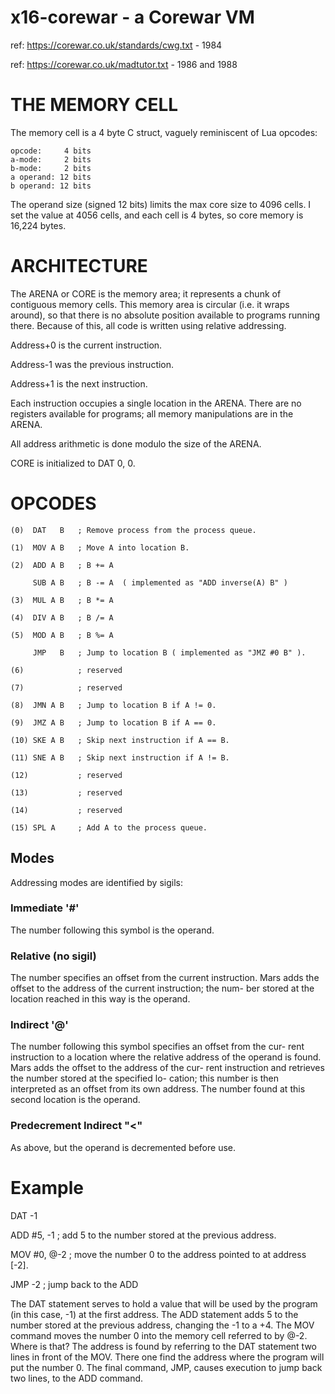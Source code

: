 # x16-corewar - a Corewar VM

 ref: https://corewar.co.uk/standards/cwg.txt - 1984

 ref: https://corewar.co.uk/madtutor.txt - 1986 and 1988

# THE MEMORY CELL

The memory cell is a 4 byte C struct, vaguely reminiscent of Lua opcodes:

    opcode:     4 bits
    a-mode:     2 bits
    b-mode:     2 bits
    a operand: 12 bits
    b operand: 12 bits

The operand size (signed 12 bits) limits the max core size to 4096 cells. 
I set the value at 4056 cells, and each cell is 4 bytes, so core memory is 16,224 bytes.

# ARCHITECTURE

The ARENA or CORE is the memory area; it represents a chunk of contiguous memory cells.
This memory area is circular (i.e. it wraps around), so that there is no absolute position 
available to programs running there.  Because of this, all code is written using relative 
addressing.

 Address+0 is the current instruction.

 Address-1 was the previous instruction.

 Address+1 is the next instruction.

Each instruction occupies a single location in the ARENA.
There are no registers available for programs; all
memory manipulations are in the ARENA.

All address arithmetic is done modulo the size of the ARENA.

CORE is initialized to DAT 0, 0.  

# OPCODES

    (0)  DAT   B   ; Remove process from the process queue.

    (1)  MOV A B   ; Move A into location B.
    
    (2)  ADD A B   ; B += A

         SUB A B   ; B -= A  ( implemented as "ADD inverse(A) B" )
        
    (3)  MUL A B   ; B *= A
    
    (4)  DIV A B   ; B /= A
    
    (5)  MOD A B   ; B %= A

         JMP   B   ; Jump to location B ( implemented as "JMZ #0 B" ).
    
    (6)            ; reserved

    (7)            ; reserved

    (8)  JMN A B   ; Jump to location B if A != 0.
    
    (9)  JMZ A B   ; Jump to location B if A == 0.
        
    (10) SKE A B   ; Skip next instruction if A == B.
    
    (11) SNE A B   ; Skip next instruction if A != B.
    
    (12)           ; reserved

    (13)           ; reserved

    (14)           ; reserved

    (15) SPL A     ; Add A to the process queue.
    
## Modes

Addressing modes are identified by sigils:

### Immediate '#'

The number following this symbol is the operand.

### Relative (no sigil)

The  number  specifies  an  offset from the current instruction. Mars
adds the  offset to the address of the current  instruction; the num-
ber stored at the location reached in this way is the operand.

### Indirect '@'

The number  following  this symbol specifies an  offset from the cur-
rent  instruction  to  a  location where the  relative address of the
operand is  found.  Mars  adds the offset to  the address of the cur-
rent instruction and retrieves the number stored at the specified lo-
cation; this number is then interpreted as  an offset  from its own
address. The number found  at this second location is the operand.

### Predecrement Indirect "<"

As above, but the operand is decremented before use.


# Example

  DAT -1

  ADD #5, -1	; add 5 to the number stored at the previous address.
  
  MOV #0, @-2	; move the number 0 to the address pointed to at address [-2].
  
  JMP -2		; jump back to the ADD

The DAT statement serves to hold a value that will be used by the program
(in this case, -1) at the first address. The ADD statement adds 5 to the number
stored at the previous address, changing the -1 to a +4.  The MOV command moves
the number 0 into the memory cell referred to by @-2. Where is that?  The address
is found by referring to the DAT statement two lines in front of the MOV.
There one find the address where the program will put the number 0. The final
command, JMP, causes execution to jump back two lines, to the ADD command.



